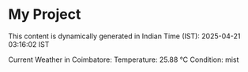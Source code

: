 # My Project

This content is dynamically generated in Indian Time (IST): 2025-04-21 03:16:02 IST


Current Weather in Coimbatore:
Temperature: 25.88 °C
Condition: mist
